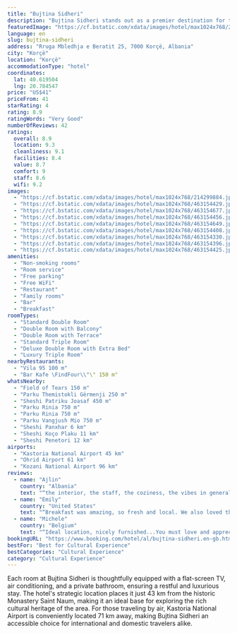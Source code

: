```yaml
---
title: "Bujtina Sidheri"
description: "Bujtina Sidheri stands out as a premier destination for travelers seeking a blend of comfort and convenience in Korçë, located just 44 km away from the serene Ohrid Lake Springs."
featuredImage: "https://cf.bstatic.com/xdata/images/hotel/max1024x768/214299884.jpg?k=e23c57942b65eaa8e0a53fafd6e09b3a75cb8943458958ed1dec1f42ff5a9334&o=&hp=1"
language: en
slug: bujtina-sidheri
address: "Rruga Mbledhja e Beratit 25, 7000 Korçë, Albania"
city: "Korçë"
location: "Korçë"
accommodationType: "hotel"
coordinates:
  lat: 40.619504
  lng: 20.784547
price: "US$41"
priceFrom: 41
starRating: 4
rating: 8.9
ratingWords: "Very Good"
numberOfReviews: 42
ratings:
  overall: 8.9
  location: 9.3
  cleanliness: 9.1
  facilities: 8.4
  value: 8.7
  comfort: 9
  staff: 8.6
  wifi: 9.2
images:
  - "https://cf.bstatic.com/xdata/images/hotel/max1024x768/214299884.jpg?k=e23c57942b65eaa8e0a53fafd6e09b3a75cb8943458958ed1dec1f42ff5a9334&o=&hp=1"
  - "https://cf.bstatic.com/xdata/images/hotel/max1024x768/463154429.jpg?k=07315bb25f384205d8cecf86c33eb22776367369868e1c2f70a65fa3ac1dbeb2&o=&hp=1"
  - "https://cf.bstatic.com/xdata/images/hotel/max1024x768/463154677.jpg?k=bbcb3d955808749cd6334e576eb7880aea314e5e4e2f0d117dcdf83644dc1a98&o=&hp=1"
  - "https://cf.bstatic.com/xdata/images/hotel/max1024x768/463154456.jpg?k=98a53c91f8723017b77844990be8f309ff3d8859ec80ef8756769f8125275dd2&o=&hp=1"
  - "https://cf.bstatic.com/xdata/images/hotel/max1024x768/463154649.jpg?k=b66fac74e3cc4f5ec4d5690ea10ae11a7439265da50e66b96518e666cbfd151a&o=&hp=1"
  - "https://cf.bstatic.com/xdata/images/hotel/max1024x768/463154408.jpg?k=ca6d7ccf556d5b39abcc1efef009bd738633aba22a48fc8558c6574166cf580e&o=&hp=1"
  - "https://cf.bstatic.com/xdata/images/hotel/max1024x768/463154330.jpg?k=9e7ecd080b6b211e62e59abadc1531aeafffb5cc3006a04ae0f757c23ef80ed4&o=&hp=1"
  - "https://cf.bstatic.com/xdata/images/hotel/max1024x768/463154396.jpg?k=a196608edff188a04b4bf3d949e58a2ac6d7578ec7e4b510d3a4cab8d7749239&o=&hp=1"
  - "https://cf.bstatic.com/xdata/images/hotel/max1024x768/463154425.jpg?k=21e8a8bae7e6a174f2a6f5cf7d88e5b88c34c2d4c00f8ef21492b4debbde496c&o=&hp=1"
amenities:
  - "Non-smoking rooms"
  - "Room service"
  - "Free parking"
  - "Free WiFi"
  - "Restaurant"
  - "Family rooms"
  - "Bar"
  - "Breakfast"
roomTypes:
  - "Standard Double Room"
  - "Double Room with Balcony"
  - "Double Room with Terrace"
  - "Standard Triple Room"
  - "Deluxe Double Room with Extra Bed"
  - "Luxury Triple Room"
nearbyRestaurants:
  - "Vila 95 100 m"
  - "Bar Kafe \FindFour\\"\" 150 m"
whatsNearby:
  - "Field of Tears 150 m"
  - "Parku Themistokli Gërmenji 250 m"
  - "Sheshi Patriku Joasaf 450 m"
  - "Parku Rinia 750 m"
  - "Parku Rinia 750 m"
  - "Parku Vangjush Mio 750 m"
  - "Sheshi Panxhar 6 km"
  - "Sheshi Koço Plaku 11 km"
  - "Sheshi Penetori 12 km"
airports:
  - "Kastoria National Airport 45 km"
  - "Ohrid Airport 61 km"
  - "Kozani National Airport 96 km"
reviews:
  - name: "Ajlin"
    country: "Albania"
    text: "“the interior, the staff, the coziness, the vibes in general, the ambiance, the rooms, the food. all in all everything exceptional, pure perfection”"
  - name: "Emily"
    country: "United States"
    text: "“Breakfast was amazing, so fresh and local. We also loved the room and the historic building.”"
  - name: "Michele"
    country: "Belgium"
    text: "“Ideal location, nicely furnished...You must love and appreciate this style”"
bookingURL: "https://www.booking.com/hotel/al/bujtina-sidheri.en-gb.html?aid=8035640"
bestFor: "Best for Cultural Experience"
bestCategories: "Cultural Experience"
category: "Cultural Experience"
---
```


Each room at Bujtina Sidheri is thoughtfully equipped with a flat-screen TV, air conditioning, and a private bathroom, ensuring a restful and luxurious stay. The hotel's strategic location places it just 43 km from the historic Monastery Saint Naum, making it an ideal base for exploring the rich cultural heritage of the area. For those traveling by air, Kastoria National Airport is conveniently located 71 km away, making Bujtina Sidheri an accessible choice for international and domestic travelers alike.